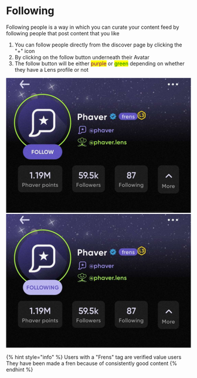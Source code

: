 # Following

Following people is a way in which you can curate your content feed by following people that post content that you like

1. You can follow people directly from the discover page by clicking the "+" icon&#x20;
2. By clicking on the follow button underneath their Avatar
3. The follow button will be either <mark style="color:purple;">purple</mark> or <mark style="color:green;">green</mark> depending on whether they have a Lens profile or not

![](<../../../.gitbook/assets/image (6).png>)![](<../../../.gitbook/assets/image (7).png>)

{% hint style="info" %}
Users with a "Frens" tag are verified value users\
They have been made a fren because of consistently good content
{% endhint %}
